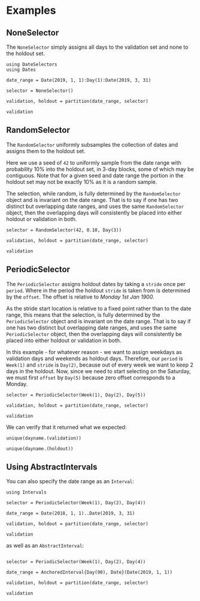 
# Examples

## NoneSelector

The `NoneSelector` simply assigns all days to the validation set and none to the holdout set.

```@example dateselectors
using DateSelectors
using Dates

date_range = Date(2019, 1, 1):Day(1):Date(2019, 3, 31)

selector = NoneSelector()

validation, holdout = partition(date_range, selector)

validation
```

## RandomSelector

The `RandomSelector` uniformly subsamples the collection of dates and assigns them to the holdout set.

Here we use a seed of `42` to uniformly sample from the  date range with probability 10% into the holdout set,
in 3-day blocks, some of which may be contiguous.
Note that for a given seed and date range the portion in the holdout set may not be exactly 10% as it is a random sample.

The selection, while random, is fully determined by the `RandomSelector` object and is invariant on the date range.
That is to say if one has two distinct but overlapping date ranges, and uses the same `RandomSelector` object, then the overlapping days will consistently be placed into either holdout or validation in both.

```@example dateselectors
selector = RandomSelector(42, 0.10, Day(3))

validation, holdout = partition(date_range, selector)

validation
```

## PeriodicSelector

The `PeriodicSelector` assigns holdout dates by taking a `stride` once per `period`.
Where in the period the holdout `stride` is taken from is determined by the `offset`.
The offset is relative to _Monday 1st Jan 1900_.

As the stride start location is relative to a fixed point rather than to the date range, this means that the selection, is fully determined by the `PeriodicSelector` object and is invariant on the date range.
That is to say if one has two distinct but overlapping date ranges, and uses the same `PeriodicSelector` object, then the overlapping days will consistently be placed into either holdout or validation in both.

In this example - for whatever reason - we want to assign weekdays as validation days and weekends as holdout days.
Therefore, our `period` is `Week(1)` and `stride` is `Day(2)`, because out of every week we want to keep 2 days in the holdout.
Now, since we need to start selecting on the Saturday, we must first `offset` by `Day(5)` because zero offset corresponds to a Monday.

```@example dateselectors
selector = PeriodicSelector(Week(1), Day(2), Day(5))

validation, holdout = partition(date_range, selector)

validation
```

We can verify that it returned what we expected:
```@example dateselectors
unique(dayname.(validation))
```
```@example dateselectors
unique(dayname.(holdout))
```


## Using AbstractIntervals

You can also specify the date range as an `Interval`:

```@example dateselectors
using Intervals

selector = PeriodicSelector(Week(1), Day(2), Day(4))

date_range = Date(2018, 1, 1)..Date(2019, 3, 31)

validation, holdout = partition(date_range, selector)

validation
```

as well as an `AbstractInterval`:

```@example dateselectors

selector = PeriodicSelector(Week(1), Day(2), Day(4))

date_range = AnchoredInterval{Day(90), Date}(Date(2019, 1, 1))

validation, holdout = partition(date_range, selector)

validation
```

